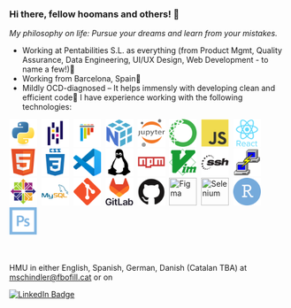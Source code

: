 ### Hi there, fellow hoomans and others! 👋

*My philosophy on life:  Pursue your dreams and learn from your mistakes.*

* Working at Pentabilities S.L. as everything (from Product Mgmt, Quality Assurance, Data Engineering, UI/UX Design, Web Development - to name a few!)💼
* Working from Barcelona, Spain📍
* Mildly OCD-diagnosed – It helps immensly with developing clean and efficient code👀 I have experience working with the following technologies:
<div>
   <img src="https://github.com/devicons/devicon/blob/master/icons/python/python-original.svg" title="Python" alt="Python" width="50" height="50"/>&nbsp;
   <img src="https://github.com/devicons/devicon/blob/master/icons/pandas/pandas-original.svg" title="pandas" alt="pandas" width="50" height="50"/>&nbsp;   
   <img src="https://github.com/devicons/devicon/blob/master/icons/pytest/pytest-original.svg" title="pytest" alt="pytest" width="50" height="50"/>&nbsp;
   <img src="https://github.com/devicons/devicon/blob/master/icons/numpy/numpy-original.svg" title="numpy" alt="numpy" width="50" height="50"/>&nbsp;
   <img src="https://github.com/devicons/devicon/blob/master/icons/jupyter/jupyter-original-wordmark.svg" title="jupyter" alt="jupyter" width="50" height="50"/>&nbsp;
   <img src="https://github.com/devicons/devicon/blob/master/icons/anaconda/anaconda-original.svg" title="conda" alt="conda" width="50" height="50"/>&nbsp;
  <img src="https://github.com/devicons/devicon/blob/master/icons/javascript/javascript-original.svg" title="JavaScript" alt="JavaScript" width="50" height="50"/>&nbsp;   
  <img src="https://github.com/devicons/devicon/blob/master/icons/react/react-original-wordmark.svg" title="React" alt="React" width="50" height="50"/>&nbsp;
   <img src="https://github.com/devicons/devicon/blob/master/icons/html5/html5-original.svg" title="HTML5" alt="HTML" width="50" height="50"/>&nbsp;
  <img src="https://github.com/devicons/devicon/blob/master/icons/css3/css3-plain-wordmark.svg"  title="CSS3" alt="CSS" width="50" height="50"/>&nbsp;
  <img src="https://github.com/devicons/devicon/blob/master/icons/vscode/vscode-original.svg"  title="VSCode" alt="VSCode" width="50" height="50"/>&nbsp;
   <img src="https://github.com/devicons/devicon/blob/master/icons/linux/linux-plain.svg"  title="Linux" alt="Linux" width="50" height="50"/>&nbsp;
   <img src="https://github.com/devicons/devicon/blob/master/icons/npm/npm-original-wordmark.svg"  title="NPM" alt="NPM" width="50" height="50"/>&nbsp;
   <img src="https://github.com/devicons/devicon/blob/master/icons/vim/vim-plain.svg"  title="Vim" alt="Vim" width="50" height="50"/>&nbsp;
   <img src="https://github.com/devicons/devicon/blob/master/icons/ssh/ssh-original-wordmark.svg"  title="ssh" alt="ssh" width="50" height="50"/>&nbsp;
   <img src="https://github.com/devicons/devicon/blob/master/icons/putty/putty-original.svg"  title="PuTTY" alt="PuTTY" width="50" height="50"/>&nbsp;
   <img src="https://github.com/devicons/devicon/blob/master/icons/centos/centos-original.svg"  title="CentOS" alt="CentOS" width="50" height="50"/>&nbsp;
  <img src="https://github.com/devicons/devicon/blob/master/icons/mysql/mysql-original-wordmark.svg" title="MySQL"  alt="MySQL" width="50" height="50"/>&nbsp;
  <img src="https://github.com/devicons/devicon/blob/master/icons/git/git-original.svg" title="Git" **alt="Git" width="50" height="50"/>&nbsp;   
  <img src="https://github.com/devicons/devicon/blob/master/icons/gitlab/gitlab-original-wordmark.svg" title="GitLab" **alt="GitLab" width="50" height="50"/>&nbsp;
   <img src="https://github.com/devicons/devicon/blob/master/icons/github/github-original.svg" title="GitHub" **alt="GitHub" width="50" height="50"/>&nbsp;
  <img src="https://cdn.jsdelivr.net/gh/devicons/devicon/icons/figma/figma-original.svg" title="Figma" width="50" height="50"/>&nbsp;
  <img src="https://cdn.jsdelivr.net/gh/devicons/devicon/icons/selenium/selenium-original.svg" title="Selenium" width="50" height="50"/>&nbsp;
   <img src="https://github.com/devicons/devicon/blob/master/icons/rstudio/rstudio-original.svg" title="RStudio" width="50" height="50"/>&nbsp;
   <img src="https://github.com/devicons/devicon/blob/master/icons/photoshop/photoshop-line.svg" title="Photoshop" width="50" height="50"/>&nbsp;
</div>


<br><br>
HMU in either English, Spanish, German, Danish (Catalan TBA) at [mschindler@fbofill.cat](mailto:mschindler@fbofill.cat) or on 
<div id="badges">
   <a href="https://www.linkedin.com/in/mathias-schindler-cph/" >
    <img src="https://img.shields.io/badge/LinkedIn-blue?style=for-the-badge&logo=linkedin&logoColor=white" alt="LinkedIn Badge"/>
  </a>
</div>




<!--
**MathiasSchindlerCPH/MathiasSchindlerCPH** is a ✨ _special_ ✨ repository because its `README.md` (this file) appears on your GitHub profile.

Here are some ideas to get you started:

- 🔭 I’m currently working on ...
- 🌱 I’m currently learning ...
- 👯 I’m looking to collaborate on ...
- 🤔 I’m looking for help with ...
- 💬 Ask me about ...
- 📫 How to reach me: ...
- 😄 Pronouns: ...
- ⚡ Fun fact: ...
-->
